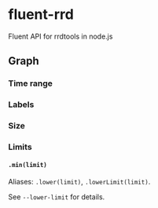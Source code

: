 fluent-rrd
==========

Fluent API for rrdtools in node.js

Graph
-----

### Time range ###

### Labels ###

### Size ###

### Limits ###
#### `.min(limit)` ####
Aliases: `.lower(limit)`, `.lowerLimit(limit)`.

See `--lower-limit` for details.
